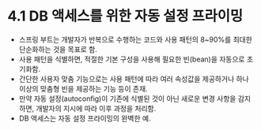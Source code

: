 # 4.1 DB 액세스를 위한 자동 설정 프라이밍
- 스프링 부트는 개발자가 반복으로 수행하는 코드와 사용 패턴의 8~90%를 최대한 단순화하는 것을 목표로 함.
- 사용 패턴을 식별하면, 적절한 기본 구성을 사용해 필요한 빈(bean)을 자동으로 초기화함.
- 간단한 사용자 맞춤 기능으로는 사용 패턴에 따라 여러 속성값을 제공하거나 하나 이상의 맞춤형 빈을 제공하는 기능 등이 존재.
- 만약 자동 설정(autoconfig)이 기존에 식별된 것이 아닌 새로운 변경 사항을 감지하면, 개발자의 지시에 따라 이후 과정을 처리함.
- DB 액세스는 자동 설정 프라이밍의 완벽한 예.

